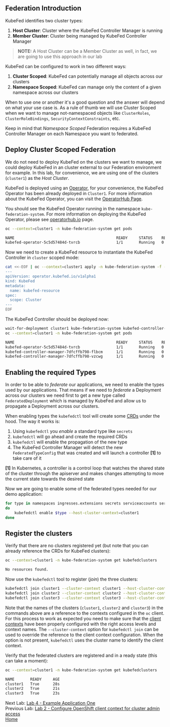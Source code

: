 <a id="markdown-federation-introduction" name="federation-introduction"></a>
## Federation Introduction

KubeFed identifies two cluster types:

1. **Host Cluster**: Cluster where the KubeFed Controller Manager is running
2. **Member Cluster**: Cluster being managed by KubeFed Controller Manager

> **NOTE:** A Host Cluster can be a Member Cluster as well, in fact, we are going to use this approach in our lab

KubeFed can be configured to work in two different ways:

1. **Cluster Scoped**: KubeFed can potentially manage all objects across our clusters
2. **Namespace Scoped**: KubeFed can manage only the content of a given namespace across our clusters

When to use one or another it's a good question and the answer will depend on what your use case is. As a rule of thumb
we will use Cluster Scoped when we want to manage not-namespaced objects like `ClusterRoles`, `ClusterRoleBindings`, `SecurityContextConstraints`, etc. 

Keep in mind that _Namespace Scoped_ Federation requires a KubeFed Controller Manager on each Namespace you want to federated.

<a id="markdown-deploy-federation" name="deploy-cluster-scoped-federation"></a>
## Deploy Cluster Scoped Federation

We do not need to deploy KubeFed on the clusters we want to manage, we could deploy KubeFed in an cluster external to our Federation environment for example. In this lab, for convenience, we are using one of the clusters (`cluster1`) as the _Host Cluster_.

KubeFed is deployed using an [Operator](https://coreos.com/operators/), for your convenience, the KubeFed Operator has been
already deployed in `Cluster1`. For more information about the KubeFed Operator, you can visit the [OperatorHub Page](https://operatorhub.io/operator/kubefed-operator).

You should see the KubeFed Operator running in the namespace `kube-federation-system`. For more information on deploying the KubeFed Operator, please see [operatorhub.io](https://operatorhub.io/operator/kubefed-operator) page.

~~~sh
oc --context=cluster1 -n kube-federation-system get pods

NAME                                             READY     STATUS    RESTARTS   AGE
kubefed-operator-5c5d57484d-tvrcb                1/1       Running   0          3m18s
~~~

Now we need to create a KubeFed resource to instantiate the KubeFed Controller in `cluster` scoped mode:

~~~sh
cat <<-EOF | oc --context=cluster1 apply -n kube-federation-system -f -
---
apiVersion: operator.kubefed.io/v1alpha1
kind: KubeFed
metadata:
  name: kubefed-resource
spec:
  scope: Cluster
---
EOF
~~~

The KubeFed Controller should be deployed now:

~~~sh
wait-for-deployment cluster1 kube-federation-system kubefed-controller-manager
oc --context=cluster1 -n kube-federation-system get pods

NAME                                             READY     STATUS    RESTARTS   AGE
kubefed-operator-5c5d57484d-tvrcb                1/1       Running   0          3m18s
kubefed-controller-manager-7dfcffb798-flbcm      1/1       Running   0          30s
kubefed-controller-manager-7dfcffb798-vzcwg      1/1       Running   0          31s
~~~

<a id="markdown-enabling-the-required-types" name="enabling-the-required-types"></a>
## Enabling the required Types

In order to be able to _federate_ our applications, we need to enable the types used by our applications. That means if we 
need to _federate_ a Deployment across our clusters we need first to get a new type called `FederatedDeployment` which is
managed by KubeFed and allow us to propagate a Deployment across our clusters.

When enabling types the `kubefedctl` tool will create some [CRDs](https://kubernetes.io/docs/concepts/extend-kubernetes/api-extension/custom-resources/#custom-resources) under the hood. The way it works is:

1. Using `kubefedctl` you _enable_ a standard type like `secrets`
2. `kubefedctl` will go ahead and create the required CRDs
3. `kubefedctl` will enable the propagation of the new type
4. The KubeFed Controller Manager will detect the new `FederatedTypeConfig` that was created and will launch a controller **[1]** to take care of it

**[1]** In Kubernetes, a controller is a control loop that watches the shared state of the cluster through the apiserver and makes changes attempting to move the current state towards the desired state

Now we are going to enable some of the federated types needed for our demo application:

~~~sh
for type in namespaces ingresses.extensions secrets serviceaccounts services configmaps persistentvolumeclaims deployments.apps clusterrolebindings.rbac.authorization.k8s.io clusterroles.rbac.authorization.k8s.io securitycontextconstraints
do
    kubefedctl enable $type --host-cluster-context=cluster1
done
~~~

<a id="markdown-register-the-clusters" name="register-the-clusters"></a>
## Register the clusters

Verify that there are no clusters registered yet (but note
that you can already reference the CRDs for KubeFed clusters):

~~~sh
oc --context=cluster1 -n kube-federation-system get kubefedclusters

No resources found.
~~~

Now use the `kubefedctl` tool to register (*join*) the three clusters:

~~~sh
kubefedctl join cluster1 --cluster-context cluster1 --host-cluster-context cluster1 --v=2
kubefedctl join cluster2 --cluster-context cluster2 --host-cluster-context cluster1 --v=2
kubefedctl join cluster3 --cluster-context cluster3 --host-cluster-context cluster1 --v=2
~~~

Note that the names of the clusters (`cluster1`, `cluster2` and `cluster3`) in the commands above are a reference to the contexts configured in the `oc` client. For this process to work as expected you need to make sure that the [client contexts](./2.md#configure-client-context-for-cluster-admin-access) have been properly configured with the right access levels and context names. The `--cluster-context` option for `kubefedctl join` can be used to override the reference to the client context configuration. When the option is not present, `kubefedctl` uses the cluster name to identify the client context.

Verify that the federated clusters are registered and in a ready state (this
can take a moment):

~~~sh
oc --context=cluster1 -n kube-federation-system get kubefedclusters

NAME       READY     AGE
cluster1   True      28s
cluster2   True      21s
cluster3   True      23s
~~~

Next Lab: [Lab 4 - Example Application One](./4.md)<br>
Previous Lab: [Lab 2 - Configure OpenShift client context for cluster admin access](./2.md)<br>
[Home](./README.md)